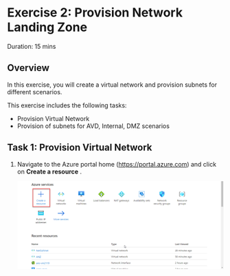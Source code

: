 
# Exercise 2: Provision Network Landing Zone

Duration: 15 mins

## Overview

In this exercise, you will create a virtual network and provision subnets for different scenarios.

This exercise includes the following tasks:

* Provision Virtual Network 
* Provision of subnets for AVD, Internal, DMZ scenarios


## Task 1: Provision Virtual Network 

1. Navigate to the Azure portal home (<https://portal.azure.com>) and click on **Create a resource** .

    ![Portal](media/portal.png)
